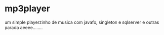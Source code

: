 # mp3player
um simple playerzinho de musica com javafx, singleton e sqlserver e outras parada aeeee........
